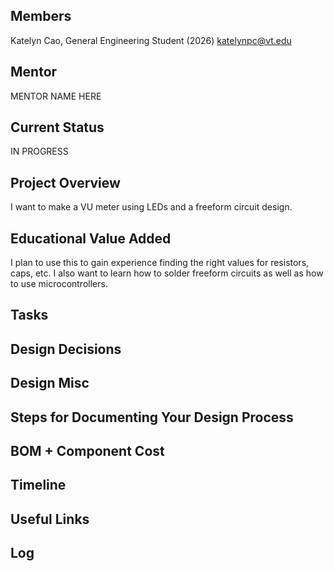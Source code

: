 ## Members
Katelyn Cao, General Engineering Student (2026)
katelynpc@vt.edu

## Mentor
MENTOR NAME HERE

## Current Status
IN PROGRESS

## Project Overview

I want to make a VU meter using LEDs and a freeform circuit design.

## Educational Value Added

I plan to use this to gain experience finding the right values for resistors, caps, etc. I also want to learn how to solder freeform circuits as well as how to use microcontrollers.

## Tasks

<!-- Your Text Here. You may work with your mentor on this later when they are assigned -->

## Design Decisions

<!-- Your Text Here. You may work with your mentor on this later when they are assigned -->

## Design Misc

<!-- Your Text Here. You may work with your mentor on this later when they are assigned -->

## Steps for Documenting Your Design Process

<!-- Your Text Here. You may work with your mentor on this later when they are assigned -->

## BOM + Component Cost

<!-- Your Text Here. You may work with your mentor on this later when they are assigned -->

## Timeline

<!-- Your Text Here. You may work with your mentor on this later when they are assigned -->

## Useful Links

<!-- Your Text Here. You may work with your mentor on this later when they are assigned -->

## Log

<!-- Your Text Here. You may work with your mentor on this later when they are assigned -->

